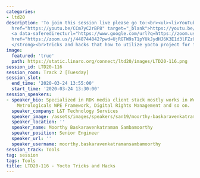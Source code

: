 ```yaml
---
categories:
- ltd20
description: 'To join this session live please go to:<br><ul><li>YouTube: <a data-saferedirecturl="https://www.google.com/url?q=https://youtu.be/CCm7yC2rBP8&source=gmail&ust=1584709380421000&usg=AFQjCNFU25JEciO-bl3ZdJ9ygW7B-K7HFw"
  href="https://youtu.be/CCm7yC2rBP8" target="_blank">https://youtu.be/CCm7yC2rBP8</a></li><li>Zoom:
  <a data-saferedirecturl="https://www.google.com/url?q=https://zoom.us/j/448744842?pwd%3DUjRGTW9sT1pYUkJydHJ6K3E1d3lFZz09&source=gmail&ust=1584709380421000&usg=AFQjCNHerCbG47cOF-09Mck9wiy_WC35kA"
  href="https://zoom.us/j/448744842?pwd=UjRGTW9sT1pYUkJydHJ6K3E1d3lFZz09" target="_blank">https://zoom.us/j/448744842?pwd=UjRGTW9sT1pYUkJydHJ6K3E1d3lFZz09</a></li></ul><strong>Description:
  </strong><br>tricks and hacks that how to utilize yocto project for faster development'
image:
  featured: 'true'
  path: https://static.linaro.org/connect/ltd20/images/LTD20-116.png
session_id: LTD20-116
session_room: Track 2 [Tuesday]
session_slot:
  end_time: '2020-03-24 13:55:00'
  start_time: '2020-03-24 13:30:00'
session_speakers:
- speaker_bio: Specialized in RDK media client stack mostly works in Westeros Compositor,
    Metrologicals WPE Framework, Digital Rights Management and so on.
  speaker_company: L&T Technology Services
  speaker_image: /assets/images/speakers/san19/moorthy-baskaravenkatraman-sambamoorthy.jpg
  speaker_location: ''
  speaker_name: Moorthy Baskaravenkatraman Sambamoorthy
  speaker_position: Senior Engineer
  speaker_url: ''
  speaker_username: moorthy.baskaravenkatramansambamoorthy
session_track: Tools
tag: session
tags: Tools
title: LTD20-116 - Yocto Tricks and Hacks
---
```

